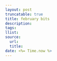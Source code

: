 ```yaml
---
layout: post
truncatable: true
title: february bits
description: 
tags: 
llist: 
source:
  url: 
  title: 
date: <%= Time.now %>
---
```

